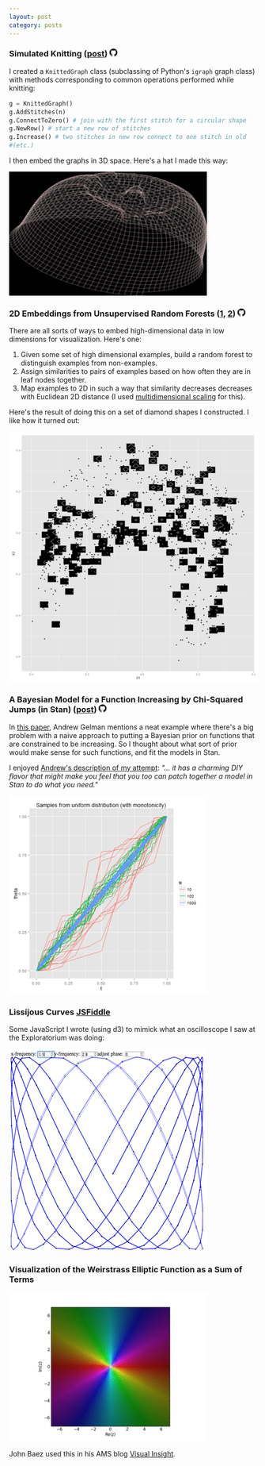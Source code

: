 ```yaml
---
layout: post
category: posts
---
```



### Simulated Knitting ([post](http://blog.davidchudzicki.com/2011/11/simulated-knitting.html)) [![Knit3D](/images/posts/gh.png)](https://github.com/dchudz/Knit3d/blob/master/CreateGraph.py)


I created a ```KnittedGraph``` class (subclassing of Python's ```igraph``` graph class) with methods corresponding to common operations performed while knitting:

``` python
g = KnittedGraph()
g.AddStitches(n)
g.ConnectToZero() # join with the first stitch for a circular shape	
g.NewRow() # start a new row of stitches
g.Increase() # two stitches in new row connect to one stitch in old
#(etc.)
```

I then embed the graphs in 3D space. Here's a hat I made this way:

![hat](/images/posts/hat_100_20.png)

### 2D Embeddings from Unsupervised Random Forests ([1](http://blog.davidchudzicki.com/2012/08/random-forests-for-visualizing-data.html), [2](http://blog.davidchudzicki.com/2012/08/visualize-random-forest-that-classifies.html)) [![random_forest_visualizations](/images/posts/gh.png)](https://github.com/dchudz/misc/tree/master/random_forest_visualizations)

There are all sorts of ways to embed high-dimensional data in low dimensions for visualization. Here's one:

1. Given some set of high dimensional examples, build a random forest to distinguish examples from non-examples.
2. Assign similarities to pairs of examples based on how often they are in leaf nodes together.
3. Map examples to 2D in such a way that similarity decreases decreases with Euclidean 2D distance (I used [multidimensional scaling](https://en.wikipedia.org/wiki/Multidimensional_scaling) for this).

Here's the result of doing this on a set of diamond shapes I constructed. I like how it turned out:

![hat](/images/posts/diamondsRF.png)

### A Bayesian Model for a Function Increasing by Chi-Squared Jumps (in Stan) ([post](http://blog.davidchudzicki.com/2013/10/a-bayesian-model-for-function.html)) [![stan_increasing_function](/images/posts/gh.png)](https://github.com/dchudz/misc/tree/master/stan%20models/increasing%20by%20chi%20square%20increments)

In [this paper](http://www.stat.columbia.edu/~gelman/research/published/deep.pdf), Andrew Gelman mentions a neat example where there's a big problem with a naive approach to putting a Bayesian prior on functions that are constrained to be increasing. So I thought about what sort of prior would make sense for such functions, and fit the models in Stan. 

I enjoyed [Andrew's description of my attempt](http://andrewgelman.com/2013/11/22/bayesian-model-increasing-function-stan/): *"... it has a charming DIY flavor that might make you feel that you too can patch together a model in Stan to do what you need."*

![increasing_uniform](/images/posts/increasing_uniform.png)

### Lissijous Curves [JSFiddle](http://jsfiddle.net/dchudz/yYZZy/embedded/result/)

Some JavaScript I wrote (using d3) to mimick what an oscilloscope I saw at the Exploratorium was doing:

[![lissijous](/images/posts/lissijous.png)](http://jsfiddle.net/dchudz/yYZZy/embedded/result/)

### Visualization of the Weirstrass Elliptic Function as a Sum of Terms

![weierstrass](/images/posts/weierstrass.gif)

John Baez used this in his AMS blog [Visual Insight](http://blogs.ams.org/visualinsight/2014/01/15/weierstrass-elliptic-function/).



